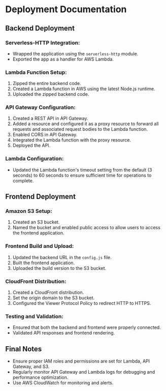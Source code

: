 # Deployment Documentation

## Backend Deployment

### Serverless-HTTP Integration:
- Wrapped the application using the `serverless-http` module.
- Exported the app as a handler for AWS Lambda.

### Lambda Function Setup:
1. Zipped the entire backend code.
2. Created a Lambda function in AWS using the latest Node.js runtime.
3. Uploaded the zipped backend code.

### API Gateway Configuration:
1. Created a REST API in API Gateway.
2. Added a resource and configured it as a proxy resource to forward all requests and associated request bodies to the Lambda function.
3. Enabled CORS in API Gateway.
4. Integrated the Lambda function with the proxy resource.
5. Deployed the API.

### Lambda Configuration:
- Updated the Lambda function's timeout setting from the default (3 seconds) to 60 seconds to ensure sufficient time for operations to complete.

## Frontend Deployment

### Amazon S3 Setup:
1. Created an S3 bucket.
2. Named the bucket and enabled public access to allow users to access the frontend application.

### Frontend Build and Upload:
1. Updated the backend URL in the `config.js` file.
2. Built the frontend application.
3. Uploaded the build version to the S3 bucket.

### CloudFront Distribution:
1. Created a CloudFront distribution.
2. Set the origin domain to the S3 bucket.
3. Configured the Viewer Protocol Policy to redirect HTTP to HTTPS.

### Testing and Validation:
- Ensured that both the backend and frontend were properly connected.
- Validated API responses and frontend rendering.

## Final Notes
- Ensure proper IAM roles and permissions are set for Lambda, API Gateway, and S3.
- Regularly monitor API Gateway and Lambda logs for debugging and performance optimization.
- Use AWS CloudWatch for monitoring and alerts.
